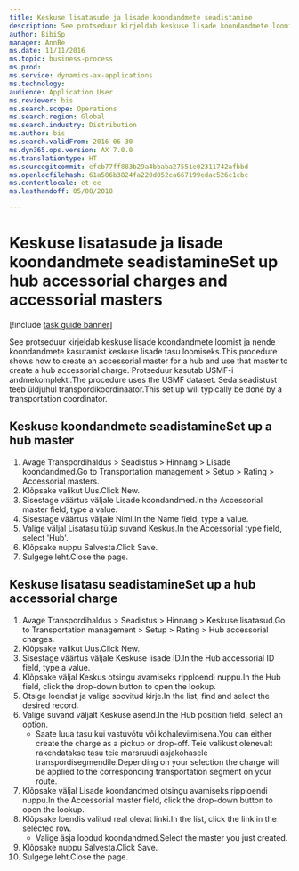 ```yaml
--- 
title: Keskuse lisatasude ja lisade koondandmete seadistamine
description: See protseduur kirjeldab keskuse lisade koondandmete loomist ja nende koondandmete kasutamist keskuse lisade tasu loomiseks.
author: BibiSp
manager: AnnBe
ms.date: 11/11/2016
ms.topic: business-process
ms.prod: 
ms.service: dynamics-ax-applications
ms.technology: 
audience: Application User
ms.reviewer: bis
ms.search.scope: Operations
ms.search.region: Global
ms.search.industry: Distribution
ms.author: bis
ms.search.validFrom: 2016-06-30
ms.dyn365.ops.version: AX 7.0.0
ms.translationtype: HT
ms.sourcegitcommit: efcb77ff883b29a4bbaba27551e02311742afbbd
ms.openlocfilehash: 61a506b3824fa220d052ca667199edac526c1cbc
ms.contentlocale: et-ee
ms.lasthandoff: 05/08/2018

---
```

# <a name="set-up-hub-accessorial-charges-and-accessorial-masters"></a><span data-ttu-id="aadca-103">Keskuse lisatasude ja lisade koondandmete seadistamine</span><span class="sxs-lookup"><span data-stu-id="aadca-103">Set up hub accessorial charges and accessorial masters</span></span>

[!include [task guide banner](../../includes/task-guide-banner.md)]

<span data-ttu-id="aadca-104">See protseduur kirjeldab keskuse lisade koondandmete loomist ja nende koondandmete kasutamist keskuse lisade tasu loomiseks.</span><span class="sxs-lookup"><span data-stu-id="aadca-104">This procedure shows how to create an accessorial master for a hub and use that master to create a hub accessorial charge.</span></span> <span data-ttu-id="aadca-105">Protseduur kasutab USMF-i andmekomplekti.</span><span class="sxs-lookup"><span data-stu-id="aadca-105">The procedure uses the USMF dataset.</span></span> <span data-ttu-id="aadca-106">Seda seadistust teeb üldjuhul transpordikoordinaator.</span><span class="sxs-lookup"><span data-stu-id="aadca-106">This set up will typically be done by a transportation coordinator.</span></span>


## <a name="set-up-a-hub-master"></a><span data-ttu-id="aadca-107">Keskuse koondandmete seadistamine</span><span class="sxs-lookup"><span data-stu-id="aadca-107">Set up a hub master</span></span>
1. <span data-ttu-id="aadca-108">Avage Transpordihaldus > Seadistus > Hinnang > Lisade koondandmed.</span><span class="sxs-lookup"><span data-stu-id="aadca-108">Go to Transportation management > Setup > Rating > Accessorial masters.</span></span>
2. <span data-ttu-id="aadca-109">Klõpsake valikut Uus.</span><span class="sxs-lookup"><span data-stu-id="aadca-109">Click New.</span></span>
3. <span data-ttu-id="aadca-110">Sisestage väärtus väljale Lisade koondandmed.</span><span class="sxs-lookup"><span data-stu-id="aadca-110">In the Accessorial master field, type a value.</span></span>
4. <span data-ttu-id="aadca-111">Sisestage väärtus väljale Nimi.</span><span class="sxs-lookup"><span data-stu-id="aadca-111">In the Name field, type a value.</span></span>
5. <span data-ttu-id="aadca-112">Valige väljal Lisatasu tüüp suvand Keskus.</span><span class="sxs-lookup"><span data-stu-id="aadca-112">In the Accessorial type field, select 'Hub'.</span></span>
6. <span data-ttu-id="aadca-113">Klõpsake nuppu Salvesta.</span><span class="sxs-lookup"><span data-stu-id="aadca-113">Click Save.</span></span>
7. <span data-ttu-id="aadca-114">Sulgege leht.</span><span class="sxs-lookup"><span data-stu-id="aadca-114">Close the page.</span></span>

## <a name="set-up-a-hub-accessorial-charge"></a><span data-ttu-id="aadca-115">Keskuse lisatasu seadistamine</span><span class="sxs-lookup"><span data-stu-id="aadca-115">Set up a hub accessorial charge</span></span>
1. <span data-ttu-id="aadca-116">Avage Transpordihaldus > Seadistus > Hinnang > Keskuse lisatasud.</span><span class="sxs-lookup"><span data-stu-id="aadca-116">Go to Transportation management > Setup > Rating > Hub accessorial charges.</span></span>
2. <span data-ttu-id="aadca-117">Klõpsake valikut Uus.</span><span class="sxs-lookup"><span data-stu-id="aadca-117">Click New.</span></span>
3. <span data-ttu-id="aadca-118">Sisestage väärtus väljale Keskuse lisade ID.</span><span class="sxs-lookup"><span data-stu-id="aadca-118">In the Hub accessorial ID field, type a value.</span></span>
4. <span data-ttu-id="aadca-119">Klõpsake väljal Keskus otsingu avamiseks ripploendi nuppu.</span><span class="sxs-lookup"><span data-stu-id="aadca-119">In the Hub field, click the drop-down button to open the lookup.</span></span>
5. <span data-ttu-id="aadca-120">Otsige loendist ja valige soovitud kirje.</span><span class="sxs-lookup"><span data-stu-id="aadca-120">In the list, find and select the desired record.</span></span>
6. <span data-ttu-id="aadca-121">Valige suvand väljalt Keskuse asend.</span><span class="sxs-lookup"><span data-stu-id="aadca-121">In the Hub position field, select an option.</span></span>
    * <span data-ttu-id="aadca-122">Saate luua tasu kui vastuvõtu või kohaleviimisena.</span><span class="sxs-lookup"><span data-stu-id="aadca-122">You can either create the charge as a pickup or drop-off.</span></span> <span data-ttu-id="aadca-123">Teie valikust olenevalt rakendatakse tasu teie marsruudi asjakohasele transpordisegmendile.</span><span class="sxs-lookup"><span data-stu-id="aadca-123">Depending on your selection the charge will be applied to the corresponding transportation segment on your route.</span></span>  
7. <span data-ttu-id="aadca-124">Klõpsake väljal Lisade koondandmed otsingu avamiseks ripploendi nuppu.</span><span class="sxs-lookup"><span data-stu-id="aadca-124">In the Accessorial master field, click the drop-down button to open the lookup.</span></span>
8. <span data-ttu-id="aadca-125">Klõpsake loendis valitud real olevat linki.</span><span class="sxs-lookup"><span data-stu-id="aadca-125">In the list, click the link in the selected row.</span></span>
    * <span data-ttu-id="aadca-126">Valige äsja loodud koondandmed.</span><span class="sxs-lookup"><span data-stu-id="aadca-126">Select the master you just created.</span></span>  
9. <span data-ttu-id="aadca-127">Klõpsake nuppu Salvesta.</span><span class="sxs-lookup"><span data-stu-id="aadca-127">Click Save.</span></span>
10. <span data-ttu-id="aadca-128">Sulgege leht.</span><span class="sxs-lookup"><span data-stu-id="aadca-128">Close the page.</span></span>


